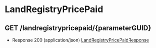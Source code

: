 # LandRegistryPricePaid


## GET /landregistrypricepaid/{parameterGUID}
- Response 200 (application/json)
[LandRegistryPricePaidResponse](LandRegistryPricePaidResponse.md)

